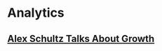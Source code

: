 Analytics
==========

## [Alex Schultz Talks About Growth](https://www.youtube.com/watch?v=n_yHZ_vKjno)
